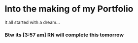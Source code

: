 # Into the making of my Portfolio

It all started with a dream...

### Btw its [3:57 am] RN will complete this tomorrow
